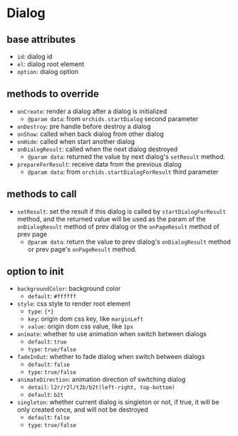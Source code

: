 # Dialog

## base attributes

* `id`: dialog id
* `el`: dialog root element
* `option`: dialog option

## methods to override

* `onCreate`: render a dialog after a dialog is initialized
    - `@param data`: from `orchids.startDialog` second parameter
* `onDestroy`: pre handle before destroy a dialog
* `onShow`: called when back dialog from other dialog
* `onHide`: called when start another dialog
* `onDialogResult`: called when the next dialog destroyed
    - `@param data`: returned the value by next dialog's `setResult` method.
* `prepareForResult`: receive data from the previous dialog
    - `@param data`: from `orchids.startDialogForResult` third parameter
    
## methods to call

* `setResult`: set the result if this dialog is called by `startDialogForResult` method, and the returned value will be used as the param of the `onDialogResult` method of prev dialog or the `onPageResult` method of prev page
    - `@param data`: return the value to prev dialog's `onDialogResult` method or prev page's `onPageResult` method.
    
## option to init

* `backgroundColor`: background color
    - `default`: `#ffffff`
* `style`: css style to render root element
    - `type`: `{*}`
    - `key`: origin dom css key, like `marginLeft`
    - `value`: origin dom css value, like `1px`
* `animate`: whether to use animation when switch between dialogs
    - `default`: `true`
    - `type`: `true/false`
* `fadeInOut`: whether to fade dialog when switch between dialogs
    - `default`: `false`
    - `type`: `true/false`
* `animateDirection`: animation direction of switching dialog
    - `detail`: `l2r/r2l/t2b/b2t(left-right, top-bottom)`
    - `default`: `b2t`
* `singleton`: whether current dialog is singleton or not, if true, it will be only created once, and will not be destroyed
    - `default`: `false`
    - `type`: `true/false`
